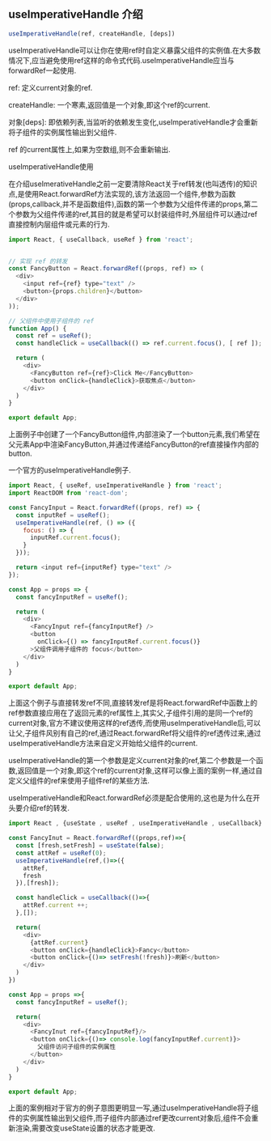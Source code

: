 ## useImperativeHandle 介绍

```js
useImperativeHandle(ref, createHandle, [deps])
```

useImperativeHandle可以让你在使用ref时自定义暴露父组件的实例值.在大多数情况下,应当避免使用ref这样的命令式代码.useImperativeHandle应当与forwardRef一起使用.

  ref: 定义current对象的ref.

 createHandle: 一个寒素,返回值是一个对象,即这个ref的current.

  对象[deps]: 即依赖列表,当监听的依赖发生变化,useImperativeHandle才会重新将子组件的实例属性输出到父组件.

  ref 的current属性上,如果为空数组,则不会重新输出.

useImperativeHandle使用

在介绍useImerativeHandle之前一定要清除React关于ref转发(也叫透传)的知识点,是使用React.forwardRef方法实现的,该方法返回一个组件,参数为函数(props,callback,并不是函数组件),函数的第一个参数为父组件传递的props,第二个参数为父组件传递的ref,其目的就是希望可以封装组件时,外层组件可以通过ref直接控制内层组件或元素的行为.

```js
import React, { useCallback, useRef } from 'react';


// 实现 ref 的转发
const FancyButton = React.forwardRef((props, ref) => (
  <div>
    <input ref={ref} type="text" />
    <button>{props.children}</button>
  </div>
));

// 父组件中使用子组件的 ref
function App() {
  const ref = useRef();
  const handleClick = useCallback(() => ref.current.focus(), [ ref ]);

  return (
    <div>
      <FancyButton ref={ref}>Click Me</FancyButton>
      <button onClick={handleClick}>获取焦点</button>
    </div>
  )
}

export default App;
```

上面例子中创建了一个FancyButton组件,内部渲染了一个button元素,我们希望在父元素App中渲染FancyButton,并通过传递给FancyButton的ref直接操作内部的button.

一个官方的useImperativeHandle例子.

```js
import React, { useRef, useImperativeHandle } from 'react';
import ReactDOM from 'react-dom';

const FancyInput = React.forwardRef((props, ref) => {
  const inputRef = useRef();
  useImperativeHandle(ref, () => ({
    focus: () => {
      inputRef.current.focus();
    }
  }));

  return <input ref={inputRef} type="text" />
});

const App = props => {
  const fancyInputRef = useRef();

  return (
    <div>
      <FancyInput ref={fancyInputRef} />
      <button
        onClick={() => fancyInputRef.current.focus()}
      >父组件调用子组件的 focus</button>
    </div>
  )
}

export default App;

```

上面这个例子与直接转发ref不同,直接转发ref是将React.forwardRef中函数上的ref参数直接应用在了返回元素的ref属性上,其实父,子组件引用的是同一个ref的current对象,官方不建议使用这样的ref透传,而使用useImperativeHandle后,可以让父,子组件风别有自己的ref,通过React.forwardRef将父组件的ref透传过来,通过useImperativeHandle方法来自定义开始给父组件的current.



useImperativeHandle的第一个参数是定义current对象的ref,第二个参数是一个函数,返回值是一个对象,即这个ref的current对象,这样可以像上面的案例一样,通过自定义父组件的ref来使用子组件ref的某些方法.

useImperativeHandle和React.forwardRef必须是配合使用的,这也是为什么在开头要介绍ref的转发.

```js
import React , {useState , useRef , useImperativeHandle , useCallback} from 'react';

const FancyInut = React.forwardRef((props,ref)=>{
  const [fresh,setFresh] = useState(false);
  const attRef = useRef(0);
  useImperativeHandle(ref,()=>({
    attRef,
    fresh
  }),[fresh]);

  const handleClick = useCallback(()=>{
    attRef.current ++;
  },[]);

  return(
    <div>
      {attRef.current}
      <button onClick={handleClick}>Fancy</button>
      <button onClick={()=> setFresh(!fresh)}>刷新</button>
    </div>
  )
})

const App = props =>{
  const fancyInputRef = useRef();

  return(
    <div>
      <FancyInut ref={fancyInputRef}/>
      <button onClick={()=> console.log(fancyInputRef.current)}>
        父组件访问子组件的实例属性
      </button>
    </div>
  )
}

export default App;
```

上面的案例相对于官方的例子意图更明显一写,通过useImperativeHandle将子组件的实例属性输出到父组件,而子组件内部通过ref更改current对象后,组件不会重新渲染,需要改变useState设置的状态才能更改.


